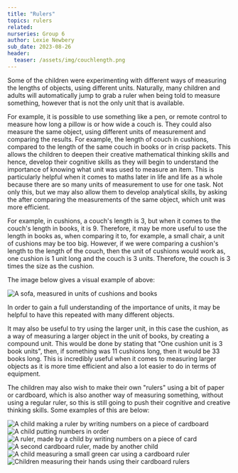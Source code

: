 ```yaml
---
title: "Rulers"
topics: rulers              
related: 
nurseries: Group 6
author: Lexie Newbery
sub_date: 2023-08-26
header:
  teaser: /assets/img/couchlength.png
---
```


Some of the children were experimenting with different ways of measuring the lengths of objects, using different units. Naturally, many children and adults will automatically jump to grab a ruler when being told to measure something, however that is not the only unit that is available. 

For example, it is possible to use something like a pen, or remote control to measure how long a pillow is or how wide a couch is. They could also measure the same object, using different units of measurement and comparing the results. For example, the length of couch in cushions, compared to the length of the same couch in books or in crisp packets. This allows the children to deepen their creative mathematical thinking skills and hence, develop their cognitive skills as they will begin to understand the importance of knowing what unit was used to measure an item. This is particularly helpful when it comes to maths later in life and life as a whole because there are so many units of measurement to use for one task. Not only this, but we may also allow them to develop analytical skills, by asking the after comparing the measurements of the same object, which unit was more efficient. 

For example, in cushions, a couch's length is 3, but when it comes to the couch's length in books, it is 9. Therefore, it may be more useful to use the length in books as, when comparing it to, for example, a  small chair, a unit of cushions may be too big. However, if we were comparing a cushion's length to the length of the couch, then the unit of cushions would work as, one cushion is 1 unit long and the couch is 3 units. Therefore, the couch is 3 times the size as the cushion.  

The image below gives a visual example of above: 

![A sofa, measured in units of cushions and books]({{site.baseurl}}/assets/img/couchlength.png "How long is a sofa?")

In order to gain a full understanding of the importance of units, it may be helpful to have this repeated with many different objects. 

It may also be useful to try using the larger unit, in this case the cushion, as a way of measuring a larger object in the unit of books, by creating a  compound unit. This would be done by stating that "One cushion unit is 3 book units", then, if something was 11 cushions long, then it would be 33 books long. This is incredibly useful when it comes to measuring larger objects as it is more time efficient and also a lot easier to do in terms of equipment. 

The children may also wish to make their own "rulers" using a bit of paper or cardboard, which is also another way of measuring something, without using a regular ruler, so this is still going to push their cognitive and creative thinking skills. Some examples of this are below: 

![A child making a ruler by writing numbers on a piece of cardboard]({{site.baseurl}}/assets/img/makingruler.png "Making a ruler")
![A child putting  numbers in order]({{site.baseurl}}/assets/img/orderedwood.png "Ordering numbers")
![A ruler, made by a child by writing numbers on a piece of card]({{site.baseurl}}/assets/img/ruler.png "Cardboard ruler")
![A second cardboard ruler, made by another child]({{site.baseurl}}/assets/img/ruler2.png "Second cardboard ruler")
![A child measuring a small green car using a cardboard ruler]({{site.baseurl}}/assets/img/measuringcar.png "How long is a car?")
![Children measuring their hands using their cardboard rulers]({{site.baseurl}}/assets/img/measuringhand.png "How long is my hand?")

